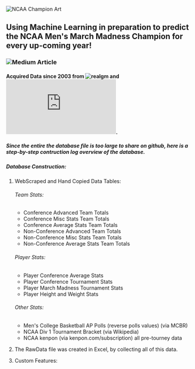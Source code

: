 ![NCAA Champion Art](https://github.com/allenjake440/Mens_March_Madness_Champion/assets/134075534/9c552d90-6d45-4b71-bf29-6838626cf0e9)

## Using Machine Learning in preparation to predict the NCAA Men's March Madness Champion for every up-coming year!

### ![Medium Article](https://allenjake440.medium.com/predicting-the-mens-march-madness-champion-with-machine-learning-892bd78997ca)

#### Acquired Data since 2003 from ![realgm](https://basketball.realgm.com/ncaa/) and ![Men's College Basketball Reference](https://www.sports-reference.com/cbb/seasons/men/2023-polls.html).
##### Since the entire the database file is too large to share on github, here is a step-by-step contruction log overview of the database.
##### Database Construction:
1. WebScraped and Hand Copied Data Tables:
   ###### Team Stats:
   - Conference Advanced Team Totals
   - Conference Misc Stats Team Totals
   - Conference Average Stats Team Totals
   - Non-Conference Advanced Team Totals
   - Non-Conference Misc Stats Team Totals
   - Non-Conference Average Stats Team Totals
   ###### Player Stats:
   - Player Conference Average Stats
   - Player Conference Tournament Stats
   - Player March Madness Tournament Stats
   - Player Height and Weight Stats
   ###### Other Stats:
   - Men's College Basketball AP Polls (reverse polls values) (via MCBR)
   - NCAA Div 1 Tournament Bracket (via Wikipedia)
   - NCAA kenpon (via kenpon.com/subscription) all pre-tourney data

2. The RawData file was created in Excel, by collecting all of this data.

3. Custom Features:
   
